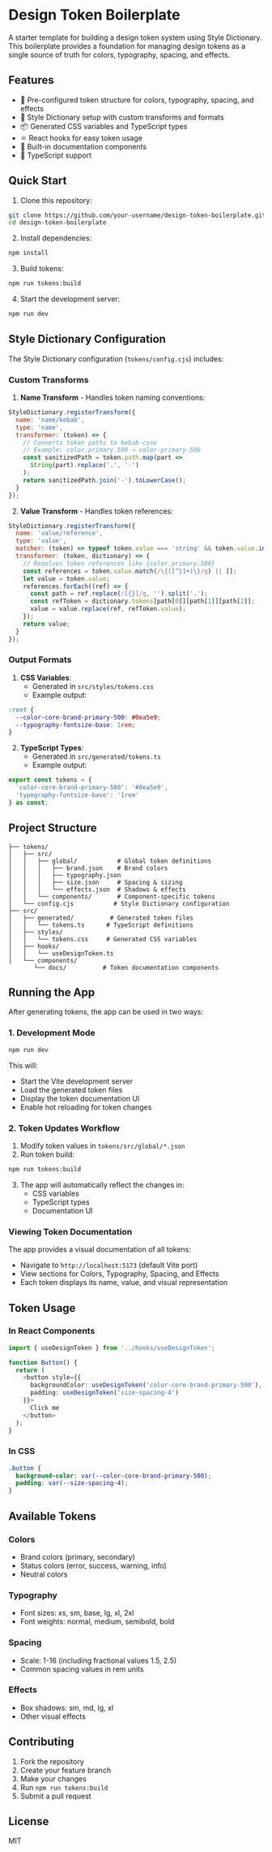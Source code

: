 # Design Token Boilerplate

A starter template for building a design token system using Style Dictionary. This boilerplate provides a foundation for managing design tokens as a single source of truth for colors, typography, spacing, and effects.

## Features

- 🎨 Pre-configured token structure for colors, typography, spacing, and effects
- 🔄 Style Dictionary setup with custom transforms and formats
- 📦 Generated CSS variables and TypeScript types
- ⚛️ React hooks for easy token usage
- 📝 Built-in documentation components
- 🎯 TypeScript support

## Quick Start

1. Clone this repository:
```bash
git clone https://github.com/your-username/design-token-boilerplate.git
cd design-token-boilerplate
```

2. Install dependencies:
```bash
npm install
```

3. Build tokens:
```bash
npm run tokens:build
```

4. Start the development server:
```bash
npm run dev
```

## Style Dictionary Configuration

The Style Dictionary configuration (`tokens/config.cjs`) includes:

### Custom Transforms

1. **Name Transform** - Handles token naming conventions:
```javascript
StyleDictionary.registerTransform({
  name: 'name/kebab',
  type: 'name',
  transformer: (token) => {
    // Converts token paths to kebab-case
    // Example: color.primary.500 → color-primary-500
    const sanitizedPath = token.path.map(part => 
      String(part).replace('.', '-')
    );
    return sanitizedPath.join('-').toLowerCase();
  }
});
```

2. **Value Transform** - Handles token references:
```javascript
StyleDictionary.registerTransform({
  name: 'value/reference',
  type: 'value',
  matcher: (token) => typeof token.value === 'string' && token.value.includes('{'),
  transformer: (token, dictionary) => {
    // Resolves token references like {color.primary.500}
    const references = token.value.match(/\{([^}]+)\}/g) || [];
    let value = token.value;
    references.forEach((ref) => {
      const path = ref.replace(/[{}]/g, '').split('.');
      const refToken = dictionary.tokens[path[0]][path[1]][path[2]];
      value = value.replace(ref, refToken.value);
    });
    return value;
  }
});
```

### Output Formats

1. **CSS Variables**:
   - Generated in `src/styles/tokens.css`
   - Example output:
```css
:root {
  --color-core-brand-primary-500: #0ea5e9;
  --typography-fontsize-base: 1rem;
}
```

2. **TypeScript Types**:
   - Generated in `src/generated/tokens.ts`
   - Example output:
```typescript
export const tokens = {
  'color-core-brand-primary-500': '#0ea5e9',
  'typography-fontsize-base': '1rem'
} as const;
```

## Project Structure

```
├── tokens/
│   ├── src/
│   │   ├── global/           # Global token definitions
│   │   │   ├── brand.json    # Brand colors
│   │   │   ├── typography.json
│   │   │   ├── size.json     # Spacing & sizing
│   │   │   └── effects.json  # Shadows & effects
│   │   └── components/       # Component-specific tokens
│   └── config.cjs           # Style Dictionary configuration
├── src/
│   ├── generated/          # Generated token files
│   │   └── tokens.ts      # TypeScript definitions
│   ├── styles/
│   │   └── tokens.css     # Generated CSS variables
│   ├── hooks/
│   │   └── useDesignToken.ts
│   └── components/
       └── docs/          # Token documentation components
```

## Running the App

After generating tokens, the app can be used in two ways:

### 1. Development Mode

```bash
npm run dev
```
This will:
- Start the Vite development server
- Load the generated token files
- Display the token documentation UI
- Enable hot reloading for token changes

### 2. Token Updates Workflow

1. Modify token values in `tokens/src/global/*.json`
2. Run token build:
```bash
npm run tokens:build
```
3. The app will automatically reflect the changes in:
   - CSS variables
   - TypeScript types
   - Documentation UI

### Viewing Token Documentation

The app provides a visual documentation of all tokens:
- Navigate to `http://localhost:5173` (default Vite port)
- View sections for Colors, Typography, Spacing, and Effects
- Each token displays its name, value, and visual representation

## Token Usage

### In React Components

```typescript
import { useDesignToken } from '../hooks/useDesignToken';

function Button() {
  return (
    <button style={{ 
      backgroundColor: useDesignToken('color-core-brand-primary-500'),
      padding: useDesignToken('size-spacing-4')
    }}>
      Click me
    </button>
  );
}
```

### In CSS

```css
.button {
  background-color: var(--color-core-brand-primary-500);
  padding: var(--size-spacing-4);
}
```

## Available Tokens

### Colors
- Brand colors (primary, secondary)
- Status colors (error, success, warning, info)
- Neutral colors

### Typography
- Font sizes: xs, sm, base, lg, xl, 2xl
- Font weights: normal, medium, semibold, bold

### Spacing
- Scale: 1-16 (including fractional values 1.5, 2.5)
- Common spacing values in rem units

### Effects
- Box shadows: sm, md, lg, xl
- Other visual effects

## Contributing

1. Fork the repository
2. Create your feature branch
3. Make your changes
4. Run `npm run tokens:build`
5. Submit a pull request

## License

MIT
